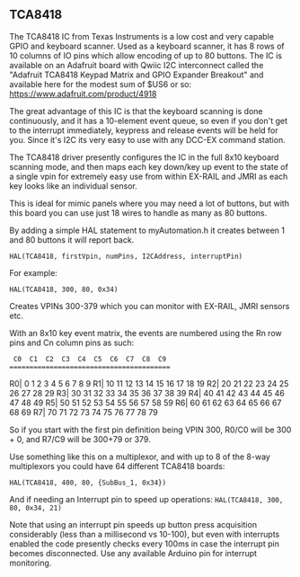 ## TCA8418 ##

The TCA8418 IC from Texas Instruments is a low cost and very capable GPIO and keyboard scanner. Used as a keyboard scanner, it has 8 rows of 10 columns of IO pins which allow encoding of up to 80 buttons. The IC is available on an Adafruit board with Qwiic I2C interconnect called the "Adafruit TCA8418 Keypad Matrix and GPIO Expander Breakout" and available here for the modest sum of $US6 or so: https://www.adafruit.com/product/4918

The great advantage of this IC is that the keyboard scanning is done continuously, and it has a 10-element event queue, so even if you don't get to the interrupt immediately, keypress and release events will be held for you. Since it's I2C its very easy to use with any DCC-EX command station.

The TCA8418 driver presently configures the IC in the full 8x10 keyboard scanning mode, and then maps each key down/key up event to the state of a single vpin for extremely easy use from within EX-RAIL and JMRI as each key looks like an individual sensor.

This is ideal for mimic panels where you may need a lot of buttons, but with this board you can use just 18 wires to handle as many as 80 buttons.

By adding a simple HAL statement to myAutomation.h it creates between 1 and 80 buttons it will report back.

`HAL(TCA8418, firstVpin, numPins, I2CAddress, interruptPin)`

For example:

`HAL(TCA8418, 300, 80, 0x34)`

Creates VPINs 300-379 which you can monitor with EX-RAIL, JMRI sensors etc.

With an 8x10 key event matrix, the events are numbered using the Rn row pins and Cn column pins as such:

     C0  C1  C2  C3  C4  C5  C6  C7  C8  C9
    ========================================
 R0|  0   1   2   3   4   5   6   7   8   9
 R1| 10  11  12  13  14  15  16  17  18  19
 R2| 20  21  22  23  24  25  26  27  28  29
 R3| 30  31  32  33  34  35  36  37  38  39
 R4| 40  41  42  43  44  45  46  47  48  49
 R5| 50  51  52  53  54  55  56  57  58  59
 R6| 60  61  62  63  64  65  66  67  68  69
 R7| 70  71  72  73  74  75  76  77  78  79

So if you start with the first pin definition being VPIN 300, R0/C0 will be 300 + 0, and R7/C9 will be 300+79 or 379.

Use something like this on a multiplexor, and with up to 8 of the 8-way multiplexors you could have 64 different TCA8418 boards:

`HAL(TCA8418, 400, 80, {SubBus_1, 0x34})`

And if needing an Interrupt pin to speed up operations:
`HAL(TCA8418, 300, 80, 0x34, 21)`

Note that using an interrupt pin speeds up button press acquisition considerably (less than a millisecond vs 10-100), but even with interrupts enabled the code presently checks every 100ms in case the interrupt pin becomes disconnected. Use any available Arduino pin for interrupt monitoring.

